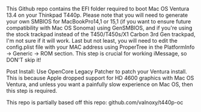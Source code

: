This Github repo contains the EFI folder required to boot Mac OS Ventura 13.4 on your Thinkpad T440p. Please note that you will need to generate your own SMBIOS for MacBookPro14,1 or 15,1 (if you want to ensure future compatibility with Mac OS Sonoma) using GenSMBIOS, and if you're using the stock trackpad instead of the T450/T450s/X1 Carbon 3rd Gen trackpad, I'm not sure if it will work. Last but not least, you will need to edit the config.plist file with your MAC address using ProperTree in the PlatformInfo -> Generic -> ROM section. This step is crucial for working iMessage, so DON'T skip it!


Post Install:
Use OpenCore Legacy Patcher to patch your Ventura install. This is because Apple dropped support for HD 4600 graphics with Mac OS Ventura, and unless you want a painfully
slow experience on Mac OS, then this step is required.

This repo is partially based off this repo: github.com/valnoxy/t440p-oc
